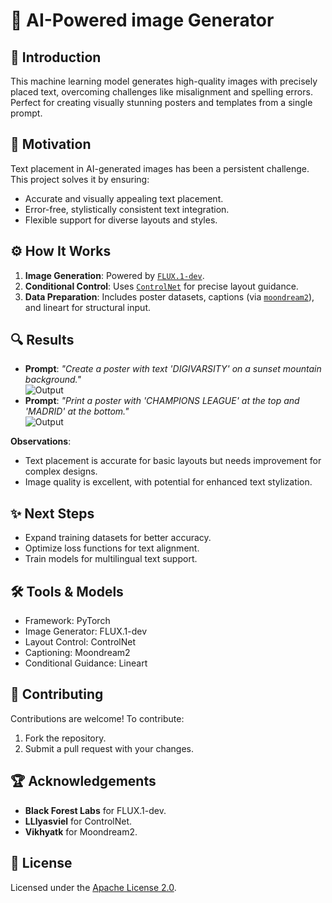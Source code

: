 

# 🎨 AI-Powered image Generator  

## 🌟 Introduction  
This machine learning model generates high-quality images with precisely placed text, overcoming challenges like misalignment and spelling errors. Perfect for creating visually stunning posters and templates from a single prompt.  

## 🚀 Motivation  
Text placement in AI-generated images has been a persistent challenge. This project solves it by ensuring:  
- Accurate and visually appealing text placement.  
- Error-free, stylistically consistent text integration.  
- Flexible support for diverse layouts and styles.  

## ⚙️ How It Works  
1. **Image Generation**: Powered by [`FLUX.1-dev`](https://huggingface.co/black-forest-labs/FLUX.1-dev).  
2. **Conditional Control**: Uses [`ControlNet`](https://github.com/lllyasviel/ControlNet) for precise layout guidance.  
3. **Data Preparation**: Includes poster datasets, captions (via [`moondream2`](https://huggingface.co/vikhyatk/moondream2)), and lineart for structural input.  

## 🔍 Results  
- **Prompt**: *"Create a poster with text 'DIGIVARSITY' on a sunset mountain background."*  
  ![Output](test_imgs/output.png)  
- **Prompt**: *"Print a poster with 'CHAMPIONS LEAGUE' at the top and 'MADRID' at the bottom."*  
  ![Output](test_imgs/champions.png)  

**Observations**:  
- Text placement is accurate for basic layouts but needs improvement for complex designs.  
- Image quality is excellent, with potential for enhanced text stylization.  

## ✨ Next Steps  
- Expand training datasets for better accuracy.  
- Optimize loss functions for text alignment.  
- Train models for multilingual text support.  

## 🛠️ Tools & Models  
- Framework: PyTorch  
- Image Generator: FLUX.1-dev  
- Layout Control: ControlNet  
- Captioning: Moondream2  
- Conditional Guidance: Lineart  

## 🤝 Contributing  
Contributions are welcome! To contribute:  
1. Fork the repository.  
2. Submit a pull request with your changes.  

## 🏆 Acknowledgements  
- **Black Forest Labs** for FLUX.1-dev.  
- **LLlyasviel** for ControlNet.  
- **Vikhyatk** for Moondream2.  

## 📜 License  
Licensed under the [Apache License 2.0](http://www.apache.org/licenses/LICENSE-2.0).  
